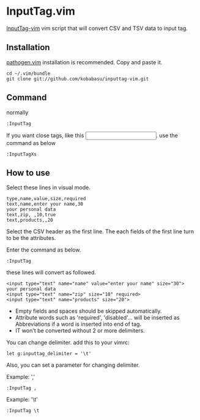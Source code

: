 InputTag.vim
============

[InputTag-vim](https://github.com/kobabasu/inputtag-vim) vim script that will convert CSV and TSV data to input tag.

Installation
------------

[pathogen.vim](https://github.com/tpope/vim-pathogen) installation is recommended.
Copy and paste it.

    cd ~/.vim/bundle
    git clone git://github.com/kobabasu/inputtag-vim.git


Command
-----
normally

    :InputTag

If you want close tags, like this <input />. use the command as below

    :InputTagXs

How to use
-----

Select these lines in visual mode.

    type,name,value,size,required
    text,name,enter your name,30
    your personal data
    text,zip, ,10,true
    text,products,,20

Select the CSV header as the first line.
The each fields of the first line turn to be the attributes.

Enter the command as below.

    :InputTag

these lines will convert as followed.

    <input type="text" name="name" value="enter your name" size="30">
    your personal data
    <input type="text" name="zip" size="10" required>
    <input type="text" name="products" size="20">

* Empty fields and spaces should be skipped automatically.
* Attribute words such as 'required', 'disabled'... will be inserted as Abbreviations if a word is inserted into end of tag.
* IT won't be converted without 2 or more delimiters.

You can change delimiter. add this to your vimrc:

    let g:inputtag_delimiter = '\t'

Also, you can set a parameter for changing delimiter.

Example: ','

    :InputTag ,

Example: '\t'

    :InputTag \t
